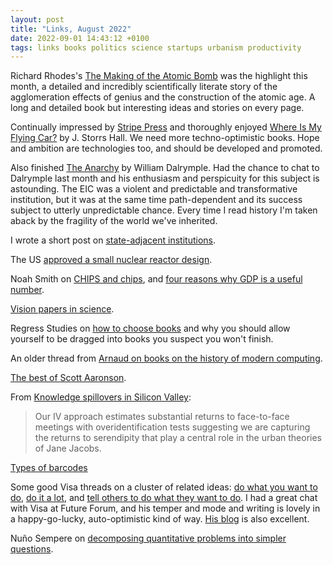 ```yaml
---
layout: post
title: "Links, August 2022"
date: 2022-09-01 14:43:12 +0100
tags: links books politics science startups urbanism productivity
---
```


Richard Rhodes's [The Making of the Atomic Bomb](https://www.amazon.co.uk/Making-Atomic-Bomb-Richard-Rhodes/dp/1471111237/) was the highlight this month, a detailed and incredibly scientifically literate story of the agglomeration effects of genius and the construction of the atomic age. A long and detailed book but interesting ideas and stories on every page.

Continually impressed by [Stripe Press](https://press.stripe.com) and thoroughly enjoyed [Where Is My Flying Car?](https://www.amazon.co.uk/Where-Flying-Car-Storrs-Hall/dp/1953953182) by J. Storrs Hall. We need more techno-optimistic books. Hope and ambition are technologies too, and should be developed and promoted.

Also finished [The Anarchy](https://www.amazon.co.uk/Anarchy-Rise-Fall-India-Company/dp/1408864371) by William Dalrymple. Had the chance to chat to Dalrymple last month and his enthusiasm and perspicuity for this subject is astounding. The EIC was a violent and predictable and transformative institution, but it was at the same time path-dependent and its success subject to utterly unpredictable chance. Every time I read history I'm taken aback by the fragility of the world we've inherited.

I wrote a short post on [state-adjacent institutions](https://jamieonsoftware.com/2022/08/27/state-adjacent-institutions.html).

The US [approved a small nuclear reactor design](https://arstechnica.com/science/2022/07/us-regulators-will-certify-first-small-nuclear-reactor-design).

Noah Smith on [CHIPS and chips](https://noahpinion.substack.com/p/industrial-policy-starts-with-semiconductors), and [four reasons why GDP is a useful number](https://noahpinion.substack.com/p/four-reasons-why-gdp-is-a-useful).

[Vision papers in science](https://scienceplusplus.org/visions/index.html).

Regress Studies on [how to choose books](https://regressstudies.substack.com/p/is-it-okay-to-finish-books) and why you should allow yourself to be dragged into books you suspect you won't finish.

An older thread from [Arnaud on books on the history of modern computing](https://twitter.com/_ArnaudS_/status/1427003439540756485).

[The best of Scott Aaronson](https://www.gleech.org/aaronson).

From [Knowledge spillovers in Silicon Valley](https://conference.nber.org/conf_papers/f166369.pdf):

> Our IV approach estimates substantial returns to face-to-face meetings with overidentification tests suggesting we are capturing the returns to serendipity that play a central role in the urban theories of Jane Jacobs.

[Types of barcodes](https://scanbot.io/blog/types-of-barcodes/)

Some good Visa threads on a cluster of related ideas: [do what you want to do](https://twitter.com/visakanv/status/1436393464468369408), [do it a lot](https://twitter.com/visakanv/status/1199907654602125312), and [tell others to do what they want to do](https://twitter.com/visakanv/status/1455243916773494784). I had a great chat with Visa at Future Forum, and his temper and mode and writing is lovely in a happy-go-lucky, auto-optimistic kind of way. [His blog](http://www.visakanv.com/blog/) is also excellent.

Nuño Sempere on [decomposing quantitative problems into simpler questions](https://nunosempere.com/blog/2022/08/20/fermi-introduction/).
